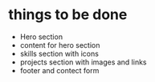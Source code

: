 # things to be done
- Hero section
- content for hero section
- skills section with icons
- projects section with images and links
- footer and contect form
